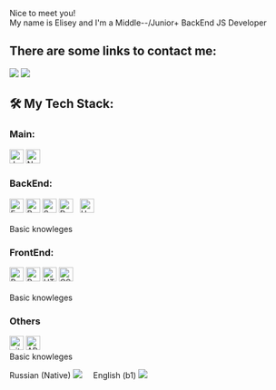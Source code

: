 <div>
<p>Nice to meet you!<br>
   My name is Elisey and I'm a Middle--/Junior+ BackEnd JS Developer<br>
</p>
  
## There are some links to contact me:
  
<a name="telegram" href="https://t.me/EliseySimonenkov"><img src="https://img.icons8.com/color/48/000000/telegram-app--v3.png"/></a>
<a name="gmail" href="mailto:evsimonenkov@gmail.com"> <img src="https://img.icons8.com/color/48/000000/gmail-new.png"/></a><br>
   
<!--    ## CV  -->
<!--    <span>EN:</span>
   <a name="cv" href="https://www.canva.com/design/DAEr7-YQqng/54AjsIz8ExKS1s1oFVjjxw/view?utm_content=DAEr7-YQqng&utm_campaign=designshare&utm_medium=link&utm_source=sharebutton" ><img src="https://img.icons8.com/nolan/64/parse-from-clipboard.png"/></a><br>
    <span>RU:</span>
   <a name="cv" href="https://www.canva.com/design/DAEr7yjSBCY/SCJNyYT-tqbmiBj8eeEInA/view?utm_content=DAEr7yjSBCY&utm_campaign=designshare&utm_medium=link&utm_source=sharebutton" ><img src="https://img.icons8.com/nolan/64/parse-from-clipboard.png"/></a><br>
</div> -->

## 🛠 My Tech Stack:

<h3>Main:</h3>

<a name="learning-now"></a>
<img src="https://img.shields.io/badge/JavaScript-282C34?logo=javascript&logoColor=F7DF1E" alt="JavaScript logo" title="JavaScript" height="25" />
<img src="https://img.shields.io/badge/Node.js-282C34?logo=node.js&logoColor=339933" alt="Node.js logo" title="Node.js" height="25" />

<h3>BackEnd:</h3>

<a name="learning-now"></a>
<img src="https://img.shields.io/badge/Express-282C34?logo=express&logoColor=FFFFFF" alt="Express.js logo" title="Express.js" height="25" />
<img src="https://img.shields.io/badge/PostgreSQL-282C34?logo=postgresql&logoColor=E10098" alt="PostgreSQL logo" title="PostgreSQL" height="25" />
<img src="https://img.shields.io/badge/Sequelize-282C34?logo=sequelize&logoColor=E10098" alt="Sequelize logo" title="Sequelize" height="25" />
<img src="https://img.shields.io/badge/Docker-282C34?logo=docker&logoColor=E10098" alt="Docker logo" title="Docker" height="25" />&nbsp;&nbsp;
<img src="https://styles.redditmedia.com/t5_2t6ic/styles/communityIcon_ganjf24sw3f51.jpg" alt="Heroku logo" title="Heroku" height="25" /><br>  
<span>Basic knowleges</span>  
<h3>FrontEnd:</h3>

<a name="learning-now"></a>
<img src="https://img.shields.io/badge/React-282C34?logo=react&logoColor=61DAFB" alt="React Native logo" title="React" height="25" />
<img src="https://img.shields.io/badge/Redux(Thunk/Saga)-282C34?logo=redux&logoColor=764ABC" alt="Redux logo" title="Redux" height="25" />
<img src="https://img.shields.io/badge/HTML5-282C34?logo=html5&logoColor=E34F26" alt="HTML5 logo" title="HTML5" height="25" />
<img src="https://img.shields.io/badge/CSS3-282C34?logo=css3&logoColor=1572B6" alt="CSS3 logo" title="CSS3" height="25" /><br>  
<span>Basic knowleges</span>
<h3>Others</h3>

<a name="learning-now"></a>
<img src="https://img.shields.io/badge/git-282C34?logo=git&logoColor=F05032" alt="git logo" title="git" height="25" />
<img src="https://img.shields.io/badge/API-282C34?logo=api&logoColor=E10098" alt="API logo" title="API" height="25" /><br>
<span>Basic knowleges</span>


<span>Russian (Native) <img src="https://img.icons8.com/emoji/48/000000/russia-emoji.png"/></span>&nbsp;&nbsp;&nbsp;&nbsp;
<span>English (b1) <img src="https://img.icons8.com/emoji/48/000000/united-kingdom-emoji.png"/></span>
